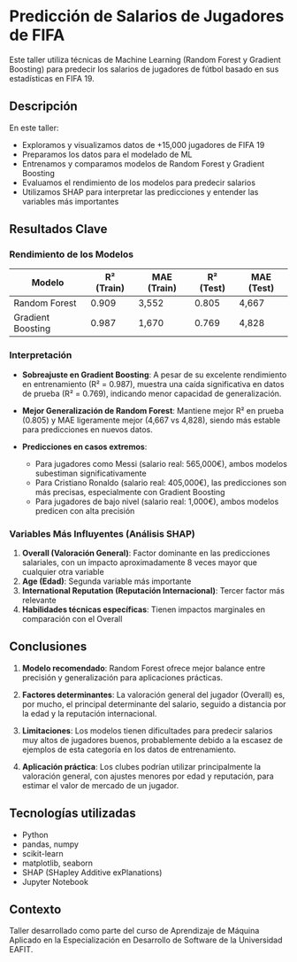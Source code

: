 # Predicción de Salarios de Jugadores de FIFA

Este taller utiliza técnicas de Machine Learning (Random Forest y Gradient Boosting) para predecir los salarios de jugadores de fútbol basado en sus estadísticas en FIFA 19.

## Descripción

En este taller:
- Exploramos y visualizamos datos de +15,000 jugadores de FIFA 19
- Preparamos los datos para el modelado de ML
- Entrenamos y comparamos modelos de Random Forest y Gradient Boosting
- Evaluamos el rendimiento de los modelos para predecir salarios
- Utilizamos SHAP para interpretar las predicciones y entender las variables más importantes

## Resultados Clave

### Rendimiento de los Modelos

| Modelo | R² (Train) | MAE (Train) | R² (Test) | MAE (Test) |
|--------|------------|-------------|-----------|------------|
| Random Forest | 0.909 | 3,552 | 0.805 | 4,667 |
| Gradient Boosting | 0.987 | 1,670 | 0.769 | 4,828 |

### Interpretación

- **Sobreajuste en Gradient Boosting**: A pesar de su excelente rendimiento en entrenamiento (R² = 0.987), muestra una caída significativa en datos de prueba (R² = 0.769), indicando menor capacidad de generalización.

- **Mejor Generalización de Random Forest**: Mantiene mejor R² en prueba (0.805) y MAE ligeramente mejor (4,667 vs 4,828), siendo más estable para predicciones en nuevos datos.

- **Predicciones en casos extremos**:
  - Para jugadores como Messi (salario real: 565,000€), ambos modelos subestiman significativamente
  - Para Cristiano Ronaldo (salario real: 405,000€), las predicciones son más precisas, especialmente con Gradient Boosting
  - Para jugadores de bajo nivel (salario real: 1,000€), ambos modelos predicen con alta precisión

### Variables Más Influyentes (Análisis SHAP)

1. **Overall (Valoración General)**: Factor dominante en las predicciones salariales, con un impacto aproximadamente 8 veces mayor que cualquier otra variable
2. **Age (Edad)**: Segunda variable más importante
3. **International Reputation (Reputación Internacional)**: Tercer factor más relevante
4. **Habilidades técnicas específicas**: Tienen impactos marginales en comparación con el Overall

## Conclusiones

1. **Modelo recomendado**: Random Forest ofrece mejor balance entre precisión y generalización para aplicaciones prácticas.

2. **Factores determinantes**: La valoración general del jugador (Overall) es, por mucho, el principal determinante del salario, seguido a distancia por la edad y la reputación internacional.

3. **Limitaciones**: Los modelos tienen dificultades para predecir salarios muy altos de jugadores buenos, probablemente debido a la escasez de ejemplos de esta categoría en los datos de entrenamiento.

4. **Aplicación práctica**: Los clubes podrían utilizar principalmente la valoración general, con ajustes menores por edad y reputación, para estimar el valor de mercado de un jugador.

## Tecnologías utilizadas
- Python
- pandas, numpy
- scikit-learn
- matplotlib, seaborn
- SHAP (SHapley Additive exPlanations)
- Jupyter Notebook

## Contexto
Taller desarrollado como parte del curso de Aprendizaje de Máquina Aplicado en la Especialización en Desarrollo de Software de la Universidad EAFIT.